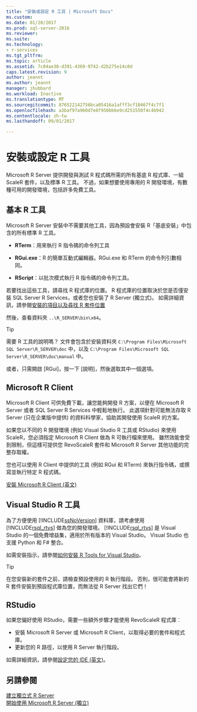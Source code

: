 ```yaml
---
title: "安裝或設定 R 工具 | Microsoft Docs"
ms.custom: 
ms.date: 01/20/2017
ms.prod: sql-server-2016
ms.reviewer: 
ms.suite: 
ms.technology:
- r-services
ms.tgt_pltfrm: 
ms.topic: article
ms.assetid: 7c04ae30-d391-4369-9742-d2b275e14c0d
caps.latest.revision: 9
author: jeannt
ms.author: jeannt
manager: jhubbard
ms.workload: Inactive
ms.translationtype: MT
ms.sourcegitcommit: 876522142756bca05416a1afff3cf10467f4c7f1
ms.openlocfilehash: a3baf97a960d7e8f950bb6e9cd251550f4c4b942
ms.contentlocale: zh-tw
ms.lasthandoff: 09/01/2017

---
```

# <a name="setup-or-configure-r-tools"></a>安裝或設定 R 工具
  Microsoft R Server 提供開發與測試 R 程式碼所需的所有基底 R 程式庫、一組 ScaleR 套件，以及標準 R 工具。 不過，如果想要使用專用的 R 開發環境，有數種可用的開發環境，包括許多免費工具。  
  
## <a name="basic-r-tools"></a>基本 R 工具  
 Microsoft R Server 安裝中不需要其他工具，因為預設會安裝 R「基底安裝」中包含的所有標準 R 工具。

-   **RTerm**：用來執行 R 指令碼的命令列工具 
  
-   **RGui.exe**：R 的簡單互動式編輯器。RGui.exe 和 RTerm 的命令列引數相同。 
  
-   **RScript**：以批次模式執行 R 指令碼的命令列工具。  

若要找出這些工具，請尋找 R 程式庫的位置。 R 程式庫的位置取決於您是否僅安裝 SQL Server R Services，或者您也安裝了 R Server (獨立式)。 如需詳細資訊，請參閱[安裝的項目以及尋找 R 套件位置](https://msdn.microsoft.com/library/mt695941(sql.130).aspx#Anchor_1)

然後，查看資料夾 `..\R_SERVER\bin\x64`。  

> [!TIP]  
>  需要 R 工具的說明嗎？ 文件會包含於安裝資料夾 `C:\Program Files\Microsoft SQL Server\R_SERVER\doc` 中，以及 `C:\Program Files\Microsoft SQL Server\R_SERVER\doc\manual` 中。  
>   
>  或者，只需開啟 [RGui]，按一下 [說明]，然後選取其中一個選項。  

## <a name="microsoft-r-client"></a>Microsoft R Client

Microsoft R Client 可供免費下載，讓您能夠開發 R 方案，以便在 Microsoft R Server 或者 SQL Server R Services 中輕鬆地執行。 此選項針對可能無法存取 R Server (只在企業版中提供) 的資料科學家，協助其開發使用 ScaleR 的方案。 

如果您以不同的 R 開發環境 (例如 Visual Studio R 工具或 RStudio) 來使用 ScaleR，您必須指定 Microsoft R Client 做為 R 可執行檔來使用。 雖然效能會受到限制，但這樣可提供您 RevoScaleR 套件和 Microsoft R Server 其他功能的完整存取權。

您也可以使用 R Client 中提供的工具 (例如 RGui 和 RTerm) 來執行指令碼，或撰寫並執行特定 R 程式碼。

[安裝 Microsoft R Client (英文)](https://msdn.microsoft.com/microsoft-r/r-client-install)
  
##  <a name="bkmk_RTools"></a> Visual Studio R 工具  

 為了方便使用 [!INCLUDE[ssNoVersion](../../includes/ssnoversion-md.md)] 資料庫，請考慮使用 [!INCLUDE[rsql_rtvs](../../includes/rsql-rtvs-md.md)] 做為您的開發環境。 [!INCLUDE[rsql_rtvs](../../includes/rsql-rtvs-md.md)] 是 Visual Studio 的一個免費增益集，適用於所有版本的 Visual Studio。 Visual Studio 也支援 Python 和 F# 整合。  

 如需安裝指示，請參閱[如何安裝 R Tools for Visual Studio](https://docs.microsoft.com/visualstudio/rtvs/installation)。

> [!TIP]
> 在您安裝新的套件之前，請檢查預設使用的 R 執行階段。 否則，很可能會將新的 R 套件安裝到預設程式庫位置，而無法從 R Server 找出它們！


## <a name="rstudio"></a>RStudio

如果您偏好使用 RStudio，需要一些額外步驟才能使用 RevoScaleR 程式庫︰
- 安裝 Microsoft R Server 或 Microsoft R Client，以取得必要的套件和程式庫。
- 更新您的 R 路徑，以使用 R Server 執行階段。

如需詳細資訊，請參閱[設定您的 IDE (英文)](https://msdn.microsoft.com/microsoft-r/r-client-get-started#step-2-configure-your-ide)。


## <a name="see-also"></a>另請參閱  
 [建立獨立式 R Server](../../advanced-analytics/r-services/create-a-standalone-r-server.md)   
 [開始使用 Microsoft R Server &#40;獨立&#41;](../../advanced-analytics/r-services/getting-started-with-microsoft-r-server-standalone.md)  
  
  


